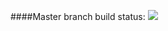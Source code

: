 ####Master branch build status:
![](https://travis-ci.org/hsuttong/johnny-five-build-light.svg?branch=master)
